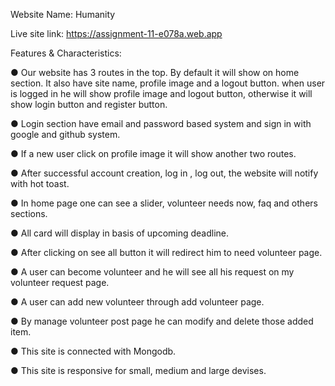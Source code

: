 Website Name: Humanity

Live site link: https://assignment-11-e078a.web.app

Features & Characteristics:

● Our website has 3 routes in the top. By default it will show on home section. It also have site name, profile image and a logout button. when user is logged in he will show profile image and logout button, otherwise it will show login button and register button.

● Login section have email and password based system and sign in with google and github system.

● If a new user click on profile image it will show another two routes.

● After successful account creation, log in , log out, the website will notify with hot toast.

● In home page one can see a slider, volunteer needs now, faq and others sections.

● All card will display in basis of upcoming deadline.

● After clicking on see all button it will redirect him to need volunteer page.

● A user can become volunteer and he will see all his request on my volunteer request page.

● A user can add new volunteer through add volunteer page.

● By manage volunteer post page he can modify and delete those added item.

● This site is connected with Mongodb.

● This site is responsive for small, medium and large devises.